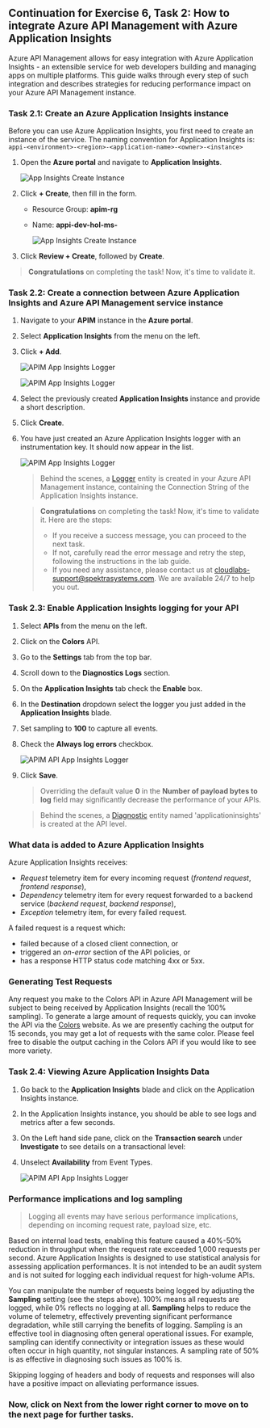 ## Continuation for Exercise 6, Task 2: How to integrate Azure API Management with Azure Application Insights

Azure API Management allows for easy integration with Azure Application Insights - an extensible service for web developers building and managing apps on multiple platforms. This guide walks through every step of such integration and describes strategies for reducing performance impact on your Azure API Management instance.

### Task 2.1: Create an Azure Application Insights instance

Before you can use Azure Application Insights, you first need to create an instance of the service. The naming convention for Application Insights is: `appi-<environment>-<region>-<application-name>-<owner>-<instance>`

1. Open the **Azure portal** and navigate to **Application Insights**.

    ![App Insights Create Instance](media/04.png)

2. Click **+ Create**, then fill in the form.

    - Resource Group: **apim-rg**
     
   - Name: **appi-dev-hol-ms-<inject key="Deployment ID" enableCopy="false" />**

        ![App Insights Create Instance](media/appl_insight.png)

3. Click **Review + Create**, followed by **Create**.

> **Congratulations** on completing the task! Now, it's time to validate it.
<validation step="c50fd98d-9969-4471-95d7-ae0959ed081f" />

### Task 2.2: Create a connection between Azure Application Insights and Azure API Management service instance

1. Navigate to your **APIM** instance in the **Azure portal**.
2. Select **Application Insights** from the menu on the left.
3. Click **+ Add**.

    ![APIM App Insights Logger](media/06.png)

    ![APIM App Insights Logger](media/07.png)

5. Select the previously created **Application Insights** instance and provide a short description.
6. Click **Create**.
7. You have just created an Azure Application Insights logger with an instrumentation key. It should now appear in the list.

    ![APIM App Insights Logger](media/08.png)

    > Behind the scenes, a [Logger](https://docs.microsoft.com/rest/api/apimanagement/2019-12-01/logger/createorupdate) entity is created in your Azure API Management instance, containing the Connection String of the Application Insights instance.

   > **Congratulations** on completing the task! Now, it's time to validate it. Here are the steps:
   > - If you receive a success message, you can proceed to the next task.
   > - If not, carefully read the error message and retry the step, following the instructions in the lab guide. 
   > - If you need any assistance, please contact us at cloudlabs-support@spektrasystems.com. We are available 24/7 to help you out.

    <validation step="65dfec7c-e946-478a-8012-7430913523bd" />

### Task 2.3: Enable Application Insights logging for your API

1. Select **APIs** from the menu on the left.
2. Click on the **Colors** API.
3. Go to the **Settings** tab from the top bar.
4. Scroll down to the **Diagnostics Logs** section.
5. On the **Application Insights** tab check the **Enable** box.
6. In the **Destination** dropdown select the logger you just added in the **Application Insights** blade.
7. Set sampling to **100** to capture all events.
8. Check the **Always log errors** checkbox.

    ![APIM API App Insights Logger](media/09.png)

9. Click **Save**.

    > Overriding the default value **0** in the **Number of payload bytes to log** field may significantly decrease the performance of your APIs.

    > Behind the scenes, a [Diagnostic](https://docs.microsoft.com/rest/api/apimanagement/2019-12-01/diagnostic/createorupdate) entity named 'applicationinsights' is created at the API level.

### What data is added to Azure Application Insights

Azure Application Insights receives:

- *Request* telemetry item for every incoming request (*frontend request*, *frontend response*),
- *Dependency* telemetry item for every request forwarded to a backend service (*backend request*, *backend response*),
- *Exception* telemetry item, for every failed request.

A failed request is a request which:

- failed because of a closed client connection, or
- triggered an *on-error* section of the API policies, or
- has a response HTTP status code matching 4xx or 5xx.

### Generating Test Requests

Any request you make to the Colors API in Azure API Management will be subject to being received by Application Insights (recall the 100% sampling). To generate a large amount of requests quickly, you can invoke the API via the [Colors](https://colors-web.azurewebsites.net) website. As we are presently caching the output for 15 seconds, you may get a lot of requests with the same color. Please feel free to disable the output caching in the Colors API if you would like to see more variety.

### Task 2.4: Viewing Azure Application Insights Data

1. Go back to the **Application Insights** blade and click on the Application Insights instance.
1. In the Application Insights instance, you should be able to see logs and metrics after a few seconds.
1. On the Left hand side pane, click on the **Transaction search** under **Investigate** to see details on a transactional level:
1. Unselect **Availability** from Event Types.

    ![APIM API App Insights Logger](media/10.png)

### Performance implications and log sampling

> Logging all events may have serious performance implications, depending on incoming request rate, payload size, etc.

Based on internal load tests, enabling this feature caused a 40%-50% reduction in throughput when the request rate exceeded 1,000 requests per second. Azure Application Insights is designed to use statistical analysis for assessing application performances. It is not intended to be an audit system and is not suited for logging each individual request for high-volume APIs.

You can manipulate the number of requests being logged by adjusting the **Sampling** setting (see the steps above). 100% means all requests are logged, while 0% reflects no logging at all. **Sampling** helps to reduce the volume of telemetry, effectively preventing significant performance degradation, while still carrying the benefits of logging.
Sampling is an effective tool in diagnosing often general operational issues. For example, sampling can identify connectivity or integration issues as these would often occur in high quantity, not singular instances. A sampling rate of 50% is as effective in diagnosing such issues as 100% is.

Skipping logging of headers and body of requests and responses will also have a positive impact on alleviating performance issues.

### Now, click on Next from the lower right corner to move on to the next page for further tasks.
